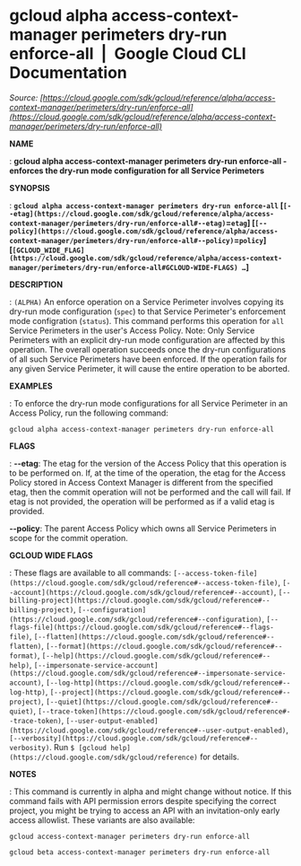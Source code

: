 # gcloud alpha access-context-manager perimeters dry-run enforce-all  |  Google Cloud CLI Documentation

*Source: [https://cloud.google.com/sdk/gcloud/reference/alpha/access-context-manager/perimeters/dry-run/enforce-all](https://cloud.google.com/sdk/gcloud/reference/alpha/access-context-manager/perimeters/dry-run/enforce-all)*

**NAME**

: **gcloud alpha access-context-manager perimeters dry-run enforce-all - enforces the dry-run mode configuration for all Service Perimeters**

**SYNOPSIS**

: **`gcloud alpha access-context-manager perimeters dry-run enforce-all` [`[--etag](https://cloud.google.com/sdk/gcloud/reference/alpha/access-context-manager/perimeters/dry-run/enforce-all#--etag)`=`etag`] [`[--policy](https://cloud.google.com/sdk/gcloud/reference/alpha/access-context-manager/perimeters/dry-run/enforce-all#--policy)`=`policy`] [`[GCLOUD_WIDE_FLAG](https://cloud.google.com/sdk/gcloud/reference/alpha/access-context-manager/perimeters/dry-run/enforce-all#GCLOUD-WIDE-FLAGS) …`]**

**DESCRIPTION**

: `(ALPHA)` An enforce operation on a Service Perimeter involves
copying its dry-run mode configuration (`spec`) to that Service
Perimeter's enforcement mode configration (`status`). This command
performs this operation for `all` Service Perimeters in the user's
Access Policy.
Note: Only Service Perimeters with an explicit dry-run mode configuration are
affected by this operation. The overall operation succeeds once the dry-run
configurations of all such Service Perimeters have been enforced. If the
operation fails for any given Service Perimeter, it will cause the entire
operation to be aborted.

**EXAMPLES**

: To enforce the dry-run mode configurations for all Service Perimeter in an
Access Policy, run the following command:

```
gcloud alpha access-context-manager perimeters dry-run enforce-all
```

**FLAGS**

: **--etag**:
The etag for the version of the Access Policy that this operation is to be
performed on. If, at the time of the operation, the etag for the Access Policy
stored in Access Context Manager is different from the specified etag, then the
commit operation will not be performed and the call will fail. If etag is not
provided, the operation will be performed as if a valid etag is provided.

**--policy**:
The parent Access Policy which owns all Service Perimeters in scope for the
commit operation.

**GCLOUD WIDE FLAGS**

: These flags are available to all commands: `[--access-token-file](https://cloud.google.com/sdk/gcloud/reference#--access-token-file)`,
`[--account](https://cloud.google.com/sdk/gcloud/reference#--account)`, `[--billing-project](https://cloud.google.com/sdk/gcloud/reference#--billing-project)`,
`[--configuration](https://cloud.google.com/sdk/gcloud/reference#--configuration)`,
`[--flags-file](https://cloud.google.com/sdk/gcloud/reference#--flags-file)`,
`[--flatten](https://cloud.google.com/sdk/gcloud/reference#--flatten)`, `[--format](https://cloud.google.com/sdk/gcloud/reference#--format)`, `[--help](https://cloud.google.com/sdk/gcloud/reference#--help)`, `[--impersonate-service-account](https://cloud.google.com/sdk/gcloud/reference#--impersonate-service-account)`,
`[--log-http](https://cloud.google.com/sdk/gcloud/reference#--log-http)`,
`[--project](https://cloud.google.com/sdk/gcloud/reference#--project)`, `[--quiet](https://cloud.google.com/sdk/gcloud/reference#--quiet)`, `[--trace-token](https://cloud.google.com/sdk/gcloud/reference#--trace-token)`, `[--user-output-enabled](https://cloud.google.com/sdk/gcloud/reference#--user-output-enabled)`,
`[--verbosity](https://cloud.google.com/sdk/gcloud/reference#--verbosity)`.
Run `$ [gcloud help](https://cloud.google.com/sdk/gcloud/reference)` for details.

**NOTES**

: This command is currently in alpha and might change without notice. If this
command fails with API permission errors despite specifying the correct project,
you might be trying to access an API with an invitation-only early access
allowlist. These variants are also available:

```
gcloud access-context-manager perimeters dry-run enforce-all
```

```
gcloud beta access-context-manager perimeters dry-run enforce-all
```